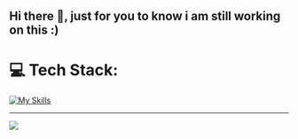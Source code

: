 ## Hi there 👋,  just for you to know i am still working on this :)

<!--
**csavva2809/csavva2809** is a ✨ _special_ ✨ repository because its `README.md` (this file) appears on your GitHub profile.

Here are some ideas to get you started:

- 🔭 I’m currently working on ...
- 🌱 I’m currently learning ...
- 👯 I’m looking to collaborate on ...
- 🤔 I’m looking for help with ...
- 💬 Ask me about ...
- 📫 How to reach me: ...
- 😄 Pronouns: ...
- ⚡ Fun fact: ...
-->

# 💻 Tech Stack:
[![My Skills](https://skillicons.dev/icons?i=py)](https://skillicons.dev)


---
[![](https://visitcount.itsvg.in/api?id=csavva2809&icon=0&color=0)](https://visitcount.itsvg.in)

<!-- Proudly created with GPRM ( https://gprm.itsvg.in ) -->
